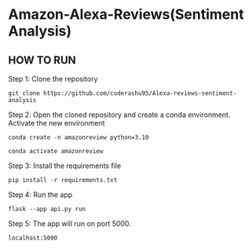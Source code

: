 
# Amazon-Alexa-Reviews(Sentiment Analysis)

## HOW TO RUN

Step 1: Clone the repository
```
git clone https://github.com/coderashu95/Alexa-reviews-sentiment-analysis
```

Step 2: Open the cloned repository and create a conda environment. Activate the new environment
```
conda create -n amazonreview python=3.10
```
```
conda activate amazonreview
```

Step 3: Install the requirements file
```
pip install -r requirements.txt
```

Step 4: Run the app
```
flask --app api.py run
```

Step 5: The app will run on port 5000. 
```
localhost:5000
```
